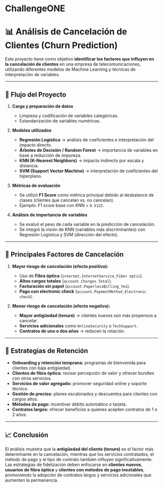 # ChallengeONE
# 📊 Análisis de Cancelación de Clientes (Churn Prediction)

Este proyecto tiene como objetivo **identificar los factores que influyen en la cancelación de clientes** en una empresa de telecomunicaciones, utilizando diferentes modelos de Machine Learning y técnicas de interpretación de variables.  

---

## 🚀 Flujo del Proyecto

1. **Carga y preparación de datos**  
   - Limpieza y codificación de variables categóricas.  
   - Estandarización de variables numéricas.  

2. **Modelos utilizados**  
   - **Regresión Logística** → análisis de coeficientes e interpretación del impacto directo.  
   - **Árboles de Decisión / Random Forest** → importancia de variables en base a reducción de impureza.  
   - **KNN (K-Nearest Neighbors)** → impacto indirecto por escala y distancia.  
   - **SVM (Support Vector Machine)** → interpretación de coeficientes del hiperplano.  

3. **Métricas de evaluación**  
   - Se utilizó **F1 Score** como métrica principal debido al desbalance de clases (clientes que cancelan vs. no cancelan).  
   - Ejemplo: F1 score base con KNN = `0.5122`.  

4. **Análisis de importancia de variables**  
   - Se evaluó el peso de cada variable en la predicción de cancelación.  
   - Se integró la visión de KNN (variables más discriminantes) con Regresión Logística y SVM (dirección del efecto).  

---

## 🔑 Principales Factores de Cancelación

1. **Mayor riesgo de cancelación (efecto positivo):**
   - Uso de **Fibra óptica** (`internet.InternetService_Fiber optic`).  
   - **Altos cargos totales** (`account.Charges.Total`).  
   - **Facturación sin papel** (`account.PaperlessBilling_Yes`).  
   - **Pago con electronic check** (`account.PaymentMethod_Electronic check`).  

2. **Menor riesgo de cancelación (efecto negativo):**
   - **Mayor antigüedad (tenure)** → clientes nuevos son más propensos a cancelar.  
   - **Servicios adicionales** como `OnlineSecurity` o `TechSupport`.  
   - **Contratos de uno o dos años** → reducen la rotación.  

---

## 🎯 Estrategias de Retención

- **Onboarding y retención temprana:** programas de bienvenida para clientes con baja antigüedad.  
- **Clientes de fibra óptica:** revisar percepción de valor y ofrecer bundles con otros servicios.  
- **Servicios de valor agregado:** promover seguridad online y soporte técnico.  
- **Gestión de precios:** planes escalonados y descuentos para clientes con cargos altos.  
- **Métodos de pago:** incentivar débito automático o tarjeta.  
- **Contratos largos:** ofrecer beneficios a quienes acepten contratos de 1 o 2 años.  

---

## 📈 Conclusión

El análisis muestra que la **antigüedad del cliente (tenure)** es el factor más determinante en la cancelación, mientras que los servicios contratados, el método de pago y el tipo de contrato también influyen significativamente.  
Las estrategias de fidelización deben enfocarse en **clientes nuevos**, **usuarios de fibra óptica** y **clientes con métodos de pago inestables**, promoviendo la adopción de contratos largos y servicios adicionales que aumenten la permanencia.  

